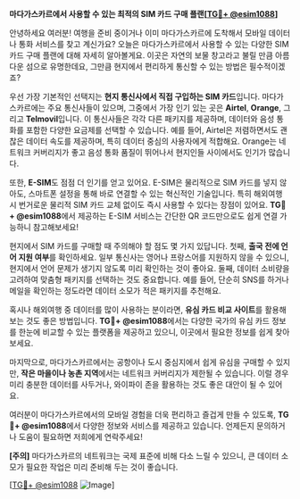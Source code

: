 **마다가스카르에서 사용할 수 있는 최적의 SIM 카드 구매 플랜[[TG💪+ @esim1088](https://t.me/s/esim1088)]**

안녕하세요 여러분! 여행을 준비 중이거나 이미 마다가스카르에 도착해서 모바일 데이터나 통화 서비스를 찾고 계신가요? 오늘은 마다가스카르에서 사용할 수 있는 다양한 SIM 카드 구매 플랜에 대해 자세히 알아볼게요. 이곳은 자연의 보물 창고라고 불릴 만큼 아름다운 섬으로 유명한데요, 그만큼 현지에서 편리하게 통신할 수 있는 방법은 필수적이겠죠?

우선 가장 기본적인 선택지는 **현지 통신사에서 직접 구입하는 SIM 카드**입니다. 마다가스카르에는 주요 통신사들이 있으며, 그중에서 가장 인기 있는 곳은 **Airtel**, **Orange**, 그리고 **Telmovil**입니다. 이 통신사들은 각각 다른 패키지를 제공하며, 데이터와 음성 통화를 포함한 다양한 요금제를 선택할 수 있습니다. 예를 들어, Airtel은 저렴하면서도 괜찮은 데이터 속도를 제공하며, 특히 데이터 중심의 사용자에게 적합해요. Orange는 네트워크 커버리지가 좋고 음성 통화 품질이 뛰어나서 현지인들 사이에서도 인기가 많습니다.

또한, **E-SIM**도 점점 더 인기를 얻고 있어요. E-SIM은 물리적으로 SIM 카드를 넣지 않아도, 스마트폰 설정을 통해 바로 연결할 수 있는 혁신적인 기술입니다. 특히 해외여행 시 번거로운 물리적 SIM 카드 교체 없이도 즉시 사용할 수 있다는 장점이 있어요. **TG💪+ @esim1088**에서 제공하는 E-SIM 서비스는 간단한 QR 코드만으로도 쉽게 연결 가능하니 참고해보세요!

현지에서 SIM 카드를 구매할 때 주의해야 할 점도 몇 가지 있답니다. 첫째, **출국 전에 언어 지원 여부**를 확인하세요. 일부 통신사는 영어나 프랑스어를 지원하지 않을 수 있으니, 현지에서 언어 문제가 생기지 않도록 미리 확인하는 것이 좋아요. 둘째, 데이터 소비량을 고려하여 맞춤형 패키지를 선택하는 것도 중요합니다. 예를 들어, 단순히 SNS를 하거나 메일을 확인하는 정도라면 데이터 소모가 적은 패키지를 추천해요.

혹시나 해외여행 중 데이터를 많이 사용하는 분이라면, **유심 카드 비교 사이트**를 활용해보는 것도 좋은 방법입니다. **TG💪+ @esim1088**에서는 다양한 국가의 유심 카드 정보를 한눈에 비교할 수 있는 플랫폼을 제공하고 있으니, 이곳에서 필요한 정보를 쉽게 찾아보세요.

마지막으로, 마다가스카르에서는 공항이나 도시 중심지에서 쉽게 유심을 구매할 수 있지만, **작은 마을이나 농촌 지역**에서는 네트워크 커버리지가 제한될 수 있습니다. 이럴 경우 미리 충분한 데이터를 사두거나, 와이파이 존을 활용하는 것도 좋은 대안이 될 수 있어요.

여러분이 마다가스카르에서의 모바일 경험을 더욱 편리하고 즐겁게 만들 수 있도록, **TG💪+ @esim1088**에서 다양한 정보와 서비스를 제공하고 있습니다. 언제든지 문의하거나 도움이 필요하면 저희에게 연락주세요! 

**[주의]** 마다가스카르의 네트워크는 국제 표준에 비해 다소 느릴 수 있으니, 큰 데이터 소모가 필요한 작업은 미리 준비해 두는 것이 좋습니다.

[[TG💪+ @esim1088](https://t.me/s/esim1088) ![Image](https://i.postimg.cc/Y0z9fWf4/image.png)]
